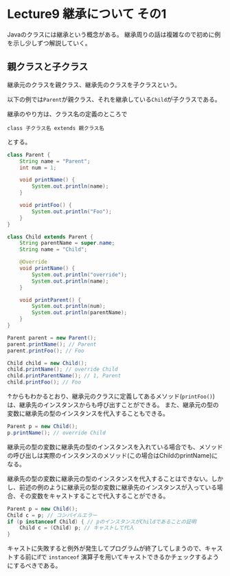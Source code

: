 # Lecture9 継承について その1
Javaのクラスには継承という概念がある。
継承周りの話は複雑なので初めに例を示し少しずつ解説していく。

## 親クラスと子クラス
継承元のクラスを親クラス、継承先のクラスを子クラスという。

以下の例では`Parent`が親クラス、それを継承している`Child`が子クラスである。

継承のやり方は、クラス名の定義のところで

`class 子クラス名 extends 親クラス名`

とする。

```java
class Parent {
    String name = "Parent";
    int num = 1;

    void printName() {
        System.out.println(name);
    }

    void printFoo() {
        System.out.println("Foo");
    }
}

class Child extends Parent {
    String parentName = super.name;
    String name = "Child";

    @Override
    void printName() {
        System.out.println("override");
        System.out.println(name);
    }

    void printParent() {
        System.out.println(num);
        System.out.println(parentName);
    }
}
```

```java
Parent parent = new Parent();
parent.printName(); // Parent
parent.printFoo(); // Foo

Child child = new Child();
child.printName(); // override Child
child.printParentName(); // 1, Parent
child.printFoo(); // Foo
```

↑からもわかるとおり、継承元のクラスに定義してあるメソッド(`printFoo()`)は、継承先のインスタンスからも呼び出すことができる。
また、継承元の型の変数に継承先の型のインスタンスを代入することもできる。

```java
Parent p = new Child();
p.printName(); // override Child
```

継承元の型の変数に継承先の型のインスタンスを入れている場合でも、メソッドの呼び出しは実際のインスタンスのメソッド(この場合はChildのprintName)になる。

継承先の型の変数に継承元の型のインスタンスを代入することはできない。しかし、前述の例のように継承元の型の変数に継承先のインスタンスが入っている場合、その変数をキャストすることで代入することができる。

```java
Parent p = new Child();
Child c = p; // コンパイルエラー
if (p instanceof Child) { // pのインスタンスがChildであることの証明
    Child c = (Child) p; // キャストして代入
}
```

キャストに失敗すると例外が発生してプログラムが終了してしまうので、キャストする前にifで `instanceof` 演算子を用いてキャストできるかチェックするようにするべきである。
